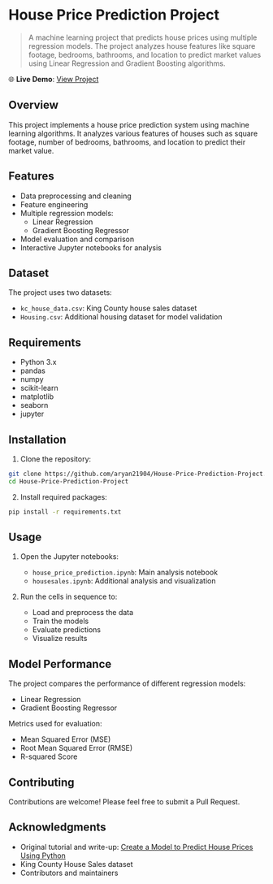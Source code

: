 # House Price Prediction Project

> A machine learning project that predicts house prices using multiple regression models. The project analyzes house features like square footage, bedrooms, bathrooms, and location to predict market values using Linear Regression and Gradient Boosting algorithms.

🌐 **Live Demo**: [View Project](https://aryan21904.github.io/House-Price-Prediction-Project/)

## Overview

This project implements a house price prediction system using machine learning algorithms. It analyzes various features of houses such as square footage, number of bedrooms, bathrooms, and location to predict their market value.

## Features

- Data preprocessing and cleaning
- Feature engineering
- Multiple regression models:
  - Linear Regression
  - Gradient Boosting Regressor
- Model evaluation and comparison
- Interactive Jupyter notebooks for analysis

## Dataset

The project uses two datasets:
- `kc_house_data.csv`: King County house sales dataset
- `Housing.csv`: Additional housing dataset for model validation

## Requirements

- Python 3.x
- pandas
- numpy
- scikit-learn
- matplotlib
- seaborn
- jupyter

## Installation

1. Clone the repository:
```bash
git clone https://github.com/aryan21904/House-Price-Prediction-Project.git
cd House-Price-Prediction-Project
```

2. Install required packages:
```bash
pip install -r requirements.txt
```

## Usage

1. Open the Jupyter notebooks:
   - `house_price_prediction.ipynb`: Main analysis notebook
   - `housesales.ipynb`: Additional analysis and visualization

2. Run the cells in sequence to:
   - Load and preprocess the data
   - Train the models
   - Evaluate predictions
   - Visualize results

## Model Performance

The project compares the performance of different regression models:
- Linear Regression
- Gradient Boosting Regressor

Metrics used for evaluation:
- Mean Squared Error (MSE)
- Root Mean Squared Error (RMSE)
- R-squared Score

## Contributing

Contributions are welcome! Please feel free to submit a Pull Request.

## Acknowledgments

- Original tutorial and write-up: [Create a Model to Predict House Prices Using Python](https://medium.com/towards-data-science/create-a-model-to-predict-house-prices-using-python-d34fe8fad88f)
- King County House Sales dataset
- Contributors and maintainers
